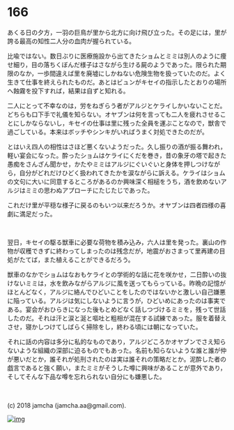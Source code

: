 # 166

あくる日の夕方，一羽の巨鳥が里から北方に向け飛び立った。その足には，里が誇る最高の知性二人分の血肉が握られている。  

比喩ではない。数日ぶりに医療施設から出てきたショムとミミは別人のように痩せ細り，目の落ちくぼんだ様子はさながら生ける屍のようであった。限られた期限のなか，一歩間違えば里を廃墟にしかねない危険生物を扱っていたのだ。よく生きて仕事を終えられたものだ。あとはビュンがキセイの指示したとおりの場所へ蝕霧を投下すれば，結果は自ずと知れる。  

二人にとって不幸なのは，労をねぎらう者がアルジとケライしかいないことだ。どちらも口下手で礼儀を知らない。オヤブンは何を言っても二人を疲れさせることにしかならないし，キセイの仕事は里に残った全員を運ぶことなので，獣舎で過ごしている。本来はボッチやシンキがいればうまく対処できたのだが。  

とはいえ四人の相性はさほど悪くないようだった。久し振りの酒が振る舞われ，軽い宴会になった。酔ったショムはケライにくだを巻き，昔の象牙の塔で起きた愚痴をさんざん聞かせ，かたやミミはアルジにぐいぐいと身体を押しつけながら，自分がどれだけひどく扱われてきたかを涙ながらに訴える。ケライはショムの文句に大いに同意するところがあるのか興味深く相槌をうち，酒を飲めないアルジはミミの思わぬアプローチにたじたじであった。  

これだけ里が平穏な様子に戻るのもいつ以来だろうか。オヤブンは四者四様の喜劇に満足だった。  

<br>  

翌日，キセイの駆る獣車に必要な荷物を積み込み，六人は里を発った。裏山の作物が収穫できずに終わってしまったのは残念だが，地震がおさまって里再建の目処がたてば，また植えることができるだろう。  

獣車のなかでショムはなおもケライとの学術的な話に花を咲かせ，二日酔いの抜けないミミは，水を飲みながらアルジに風を送ってもらっている。昨晩の記憶がほとんどなく，アルジに絡んでひどいことをしたのではないかと激しい自己嫌悪に陥っている。アルジは気にしないように言うが，ひどいめにあったのは事実である。宴会がおひらきになった後もとめどなく話しつづけるミミを，残って世話したのだ。それは汗と涙と涎と嘔吐と粗相が混在する試練であった。服を着替えさせ，寝かしつけてしばらく掃除をし，終わる頃には朝になっていた。  

それに話の内容は多分に私的なものであり，アルジどころかオヤブンでさえ知らないような組織の深部に迫るものでもあった。名前も知らないような誰と誰が仲が悪いだとか，誰それが処刑されたのは実は誰それの策略だとか。泥酔した者の戯言であると強く願い，またミミがそうした噂に興味があることが意外であり，そしてそんな下品な噂を忘れられない自分にも嫌悪した。  

<br>  
<br>  
(c) 2018 jamcha (jamcha.aa@gmail.com).  

[![img](http://i.creativecommons.org/l/by-nc-sa/4.0/88x31.png)](http://creativecommons.org/licenses/by-nc-sa/4.0/deed)